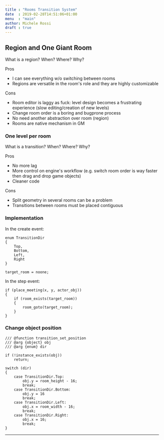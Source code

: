 ```yaml
---
title : "Rooms Transition System"
date  : 2019-02-28T14:51:06+01:00
menu  : "main"
author: Michele Rossi
draft : true
---
```


## Region and One Giant Room

What is a region? When? Where? Why? 

Pros

* I can see everything w/o switching between rooms
* Regions are versatile in the room's role and they are highly customizable

Cons

* Room editor is laggy as fuck: level design becomes a frustrating experience (slow editing/creation of new levels)
* Change room order is a boring and bugprone process
* No need another abstraction over room (region)
* Rooms are native mechanism in GM

### One level per room

What is a transition? When? Where? Why?

Pros

* No more lag
* More control on engine's workflow (e.g. switch room order is way faster then drag and drop game objects)
* Cleaner code

Cons

* Split geometry in several rooms can be a problem
* Transitions between rooms must be placed contiguous


### Implementation

In the create event:

```
enum TransitionDir
{
    Top,
    Bottom,
    Left,
    Right
}

target_room = noone;

```

In the step event:

```
if (place_meeting(x, y, actor_obj))
{
    if (room_exists(target_room))
    {
        room_goto(target_room);
    }
}
```

### Change object position

```
/// @function transition_set_position
/// @arg {object} obj
/// @arg {enum} dir

if (!instance_exists(obj))
    return;

switch (dir)
{
    case TransitionDir.Top:
        obj.y = room_height - 16;
        break;
    case TransitionDir.Bottom:
        obj.y = 16
        break;
    case TransitionDir.Left:
        obj.x = room_width - 16;
        break;
    case TransitionDir.Right:
        obj.x = 16;
        break;
}

```
------